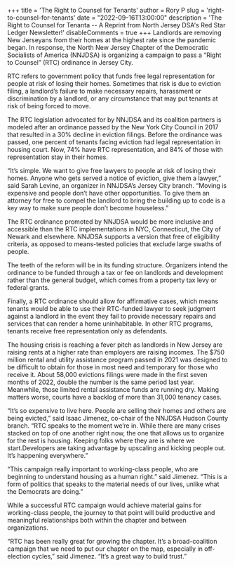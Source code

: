 +++
title = 'The Right to Counsel for Tenants'
author = Rory P
slug = 'right-to-counsel-for-tenants'
date = "2022-09-16T13:00:00"
description = 'The Right to Counsel for Tenanta -- A Reprint from North Jersey DSA's Red Star Ledger Newsletter!'
disableComments = true
+++
Landlords are removing New Jerseyans from their homes at the highest
rate since the pandemic began. In response, the North New Jersey Chapter
of the Democratic Socialists of America (NNJDSA) is organizing a campaign
to pass a “Right to Counsel” (RTC) ordinance in Jersey City.

RTC refers to government policy that funds free legal representation for 
people at risk of losing their homes. Sometimes that risk is due to eviction filing,
a landlord’s failure to make necessary repairs, harassment or discrimination
by a landlord, or any circumstance that may put tenants at risk of being forced
to move.

The RTC legislation advocated for by NNJDSA and its coalition partners is
modeled after an ordinance passed by the New York City Council in 2017
that resulted in a 30% decline in eviction filings. Before the ordinance was
passed, one percent of tenants facing eviction had legal representation
in housing court. Now, 74% have RTC representation, and 84% of those with
representation stay in their homes.

“It’s simple. We want to give free lawyers to people at risk of losing their
homes. Anyone who gets served a notice of eviction, give them a lawyer,” said Sarah Levine, an organizer in
NNJDSA’s Jersey City branch. “Moving is expensive and people don’t have other opportunities. 
To give them an attorney for free to compel the landlord to bring the building up to code is a key way to make sure people don’t become houseless.”

The RTC ordinance promoted by NNJDSA would be more inclusive and accessible than the RTC implementations in
NYC, Connecticut, the City of Newark and elsewhere. NNJDSA supports a version that free of eligibility criteria, as
opposed to means-tested policies that exclude large swaths of people.

The teeth of the reform will be in its funding structure. Organizers intend
the ordinance to be funded through a tax or fee on landlords and development rather than the general budget,
which comes from a property tax levy or federal grants.

Finally, a RTC ordinance should allow for affirmative cases, which means
tenants would be able to use their RTC-funded lawyer to seek judgment
against a landlord in the event they fail to provide necessary repairs and services 
that can render a home uninhabitable. In other RTC programs, tenants
receive free representation only as defendants.

The housing crisis is reaching a fever pitch as landlords in New Jersey are
raising rents at a higher rate than employers are raising incomes. The $750
million rental and utility assistance program passed in 2021 was designed to
be difficult to obtain for those in most need and temporary for those who receive it. About 58,000 evictions filings
were made in the first seven months of 2022, double the number is the same period last year. 
Meanwhile, those limited rental assistance funds are running dry. Making matters worse, courts
have a backlog of more than 31,000 tenancy cases.

“It’s so expensive to live here. People are selling their homes and others are
being evicted,” said Isaac Jimenez, co-chair of the NNJDSA Hudson County
branch. “RTC speaks to the moment we’re in. While there are many crises
stacked on top of one another right now, the one that allows us to organize for the rest is housing. Keeping
folks where they are is where we start.Developers are taking advantage by upscaling and kicking people out. It’s
happening everywhere.”

“This campaign really important to working-class people, who are beginning to understand 
housing as a human right.” said Jimenez. “This is a form of politics that speaks to the 
material needs of our lives, unlike what the Democrats are doing.”

While a successful RTC campaign would achieve material gains for working-class people, the journey to that
point will build productive and meaningful relationships both within the
chapter and between organizations.

“RTC has been really great for growing the chapter. It’s a broad-coalition campaign that we need to put our chapter
on the map, especially in off-election cycles,” said Jimenez. “It’s a great way to build trust.”
